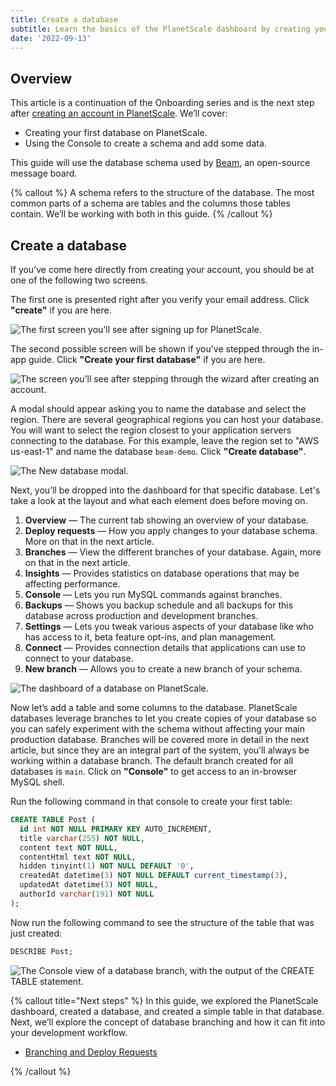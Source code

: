 ```yaml
---
title: Create a database
subtitle: Learn the basics of the PlanetScale dashboard by creating your first database.
date: '2022-09-13'
---
```


## Overview

This article is a continuation of the Onboarding series and is the next step after [creating an account in PlanetScale](/docs/onboarding/create-an-account). We’ll cover:

- Creating your first database on PlanetScale.
- Using the Console to create a schema and add some data.

This guide will use the database schema used by [Beam](https://github.com/planetscale/beam), an open-source message board.

{% callout %}
A schema refers to the structure of the database. The most common parts of a schema are tables and the columns those tables contain. We’ll be working with both in this guide.
{% /callout %}

## Create a database

If you’ve come here directly from creating your account, you should be at one of the following two screens.

The first one is presented right after you verify your email address. Click **"create"** if you are here.

![The first screen you’ll see after signing up for PlanetScale.](/docs/onboarding/create-a-database/the-first-screen-youll-see-after-signing-up-for-planetscale.png)

The second possible screen will be shown if you’ve stepped through the in-app guide. Click **"Create your first database"** if you are here.

![The screen you’ll see after stepping through the wizard after creating an account.](/docs/onboarding/create-a-database/the-screen-youll-see-after-stepping-through-the-wizard-after-creating-an-account.png)

A modal should appear asking you to name the database and select the region. There are several geographical regions you can host your database. You will want to select the region closest to your application servers connecting to the database. For this example, leave the region set to "AWS us-east-1" and name the database `beam-demo`. Click **"Create database"**.

![The New database modal.](/docs/onboarding/create-a-database/the-new-database-modal.png)

Next, you’ll be dropped into the dashboard for that specific database. Let's take a look at the layout and what each element does before moving on.

1. **Overview** &mdash; The current tab showing an overview of your database.
2. **Deploy requests** &mdash; How you apply changes to your database schema. More on that in the next article.
3. **Branches** &mdash; View the different branches of your database. Again, more on that in the next article.
4. **Insights** &mdash; Provides statistics on database operations that may be affecting performance.
5. **Console** &mdash; Lets you run MySQL commands against branches.
6. **Backups** &mdash; Shows you backup schedule and all backups for this database across production and development branches.
7. **Settings** &mdash; Lets you tweak various aspects of your database like who has access to it, beta feature opt-ins, and plan management.
8. **Connect** &mdash; Provides connection details that applications can use to connect to your database.
9. **New branch** &mdash; Allows you to create a new branch of your schema.

![The dashboard of a database on PlanetScale.](/docs/onboarding/create-a-database/the-dashboard-of-a-database-on-planetscale.png)

Now let’s add a table and some columns to the database. PlanetScale databases leverage branches to let you create copies of your database so you can safely experiment with the schema without affecting your main production database. Branches will be covered more in detail in the next article, but since they are an integral part of the system, you’ll always be working within a database branch. The default branch created for all databases is `main`. Click on **"Console"** to get access to an in-browser MySQL shell.

Run the following command in that console to create your first table:

```sql
CREATE TABLE Post (
  id int NOT NULL PRIMARY KEY AUTO_INCREMENT,
  title varchar(255) NOT NULL,
  content text NOT NULL,
  contentHtml text NOT NULL,
  hidden tinyint(1) NOT NULL DEFAULT '0',
  createdAt datetime(3) NOT NULL DEFAULT current_timestamp(3),
  updatedAt datetime(3) NOT NULL,
  authorId varchar(191) NOT NULL
);
```

Now run the following command to see the structure of the table that was just created:

```sql
DESCRIBE Post;
```

![The Console view of a database branch, with the output of the CREATE TABLE statement.](/docs/onboarding/create-a-database/the-console-view-of-a-database-branch-with-the-output-of-the-create-table-statement.png)

{% callout title="Next steps" %}
In this guide, we explored the PlanetScale dashboard, created a database, and created a simple table in that database. Next, we’ll explore the concept of database branching and how it can fit into your development workflow.

- [Branching and Deploy Requests](/docs/onboarding/branching-and-deploy-requests)

{% /callout %}
